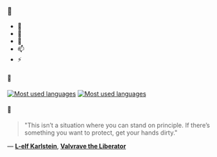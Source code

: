### 👋

- 🔭
- 🌱
- 💬
- 📫
- ⚡

#### 🧏

[![Most used languages](https://github-readme-stats-aynah.vercel.app/api/top-langs/?username=aynh&theme=solarized-dark&langs_count=6&layout=compact&hide_title=true)](https://github.com/anuraghazra/github-readme-stats#gh-dark-mode-only)
[![Most used languages](https://github-readme-stats-aynah.vercel.app/api/top-langs/?username=aynh&theme=solarized-light&langs_count=6&layout=compact&hide_title=true)](https://github.com/anuraghazra/github-readme-stats#gh-light-mode-only)

#### 💬

> "This isn’t a situation where you can stand on principle. If there’s something you want to protect, get your hands dirty."

&mdash; [**L-elf Karlstein**](https://myanimelist.net/character.php?q=L-elf%20Karlstein&cat=character), [**Valvrave the Liberator**](https://myanimelist.net/search/all?q=Valvrave%20the%20Liberator&cat=all)
